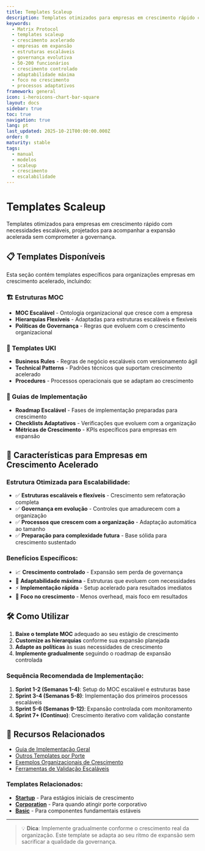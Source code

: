 ```yaml
---
title: Templates Scaleup
description: Templates otimizados para empresas em crescimento rápido com necessidades escaláveis
keywords:
  - Matrix Protocol
  - templates scaleup
  - crescimento acelerado
  - empresas em expansão
  - estruturas escaláveis
  - governança evolutiva
  - 50-200 funcionários
  - crescimento controlado
  - adaptabilidade máxima
  - foco no crescimento
  - processos adaptativos
framework: general
icon: i-heroicons-chart-bar-square
layout: docs
sidebar: true
toc: true
navigation: true
lang: pt
last_updated: 2025-10-21T00:00:00.000Z
order: 0
maturity: stable
tags:
  - manual
  - modelos
  - scaleup
  - crescimento
  - escalabilidade
---
```

# Templates Scaleup

Templates otimizados para empresas em crescimento rápido com necessidades escaláveis, projetados para acompanhar a expansão acelerada sem comprometer a governança.

## 📋 Templates Disponíveis

Esta seção contém templates específicos para organizações empresas em crescimento acelerado, incluindo:

### 🏗️ Estruturas MOC
- **MOC Escalável** - Ontologia organizacional que cresce com a empresa
- **Hierarquias Flexíveis** - Adaptadas para estruturas escaláveis e flexíveis
- **Políticas de Governança** - Regras que evoluem com o crescimento organizacional

### 📝 Templates UKI
- **Business Rules** - Regras de negócio escaláveis com versionamento ágil
- **Technical Patterns** - Padrões técnicos que suportam crescimento acelerado  
- **Procedures** - Processos operacionais que se adaptam ao crescimento

### 🚀 Guias de Implementação
- **Roadmap Escalável** - Fases de implementação preparadas para crescimento
- **Checklists Adaptativos** - Verificações que evoluem com a organização
- **Métricas de Crescimento** - KPIs específicos para empresas em expansão

## 🎯 Características para Empresas em Crescimento Acelerado

### Estrutura Otimizada para Escalabilidade:
- ✅ **Estruturas escaláveis e flexíveis** - Crescimento sem refatoração completa
- ✅ **Governança em evolução** - Controles que amadurecem com a organização
- ✅ **Processos que crescem com a organização** - Adaptação automática ao tamanho
- ✅ **Preparação para complexidade futura** - Base sólida para crescimento sustentado

### Benefícios Específicos:
- 📈 **Crescimento controlado** - Expansão sem perda de governança
- 🔄 **Adaptabilidade máxima** - Estruturas que evoluem com necessidades
- ⚡ **Implementação rápida** - Setup acelerado para resultados imediatos
- 🎯 **Foco no crescimento** - Menos overhead, mais foco em resultados

## 🛠️ Como Utilizar

1. **Baixe o template MOC** adequado ao seu estágio de crescimento
2. **Customize as hierarquias** conforme sua expansão planejada
3. **Adapte as políticas** às suas necessidades de crescimento
4. **Implemente gradualmente** seguindo o roadmap de expansão controlada

### Sequência Recomendada de Implementação:
1. **Sprint 1-2 (Semanas 1-4)**: Setup do MOC escalável e estruturas base
2. **Sprint 3-4 (Semanas 5-8)**: Implementação dos primeiros processos escaláveis
3. **Sprint 5-6 (Semanas 9-12)**: Expansão controlada com monitoramento
4. **Sprint 7+ (Contínuo)**: Crescimento iterativo com validação constante

## 📖 Recursos Relacionados

- [Guia de Implementação Geral](../..)
- [Outros Templates por Porte](..)
- [Exemplos Organizacionais de Crescimento](../../../examples)
- [Ferramentas de Validação Escaláveis](../../tools)

### Templates Relacionados:
- **[Startup](../startup)** - Para estágios iniciais de crescimento
- **[Corporation](../corporation)** - Para quando atingir porte corporativo
- **[Basic](../basic)** - Para componentes fundamentais estáveis

---

> 💡 **Dica**: Implemente gradualmente conforme o crescimento real da organização. Este template se adapta ao seu ritmo de expansão sem sacrificar a qualidade da governança.